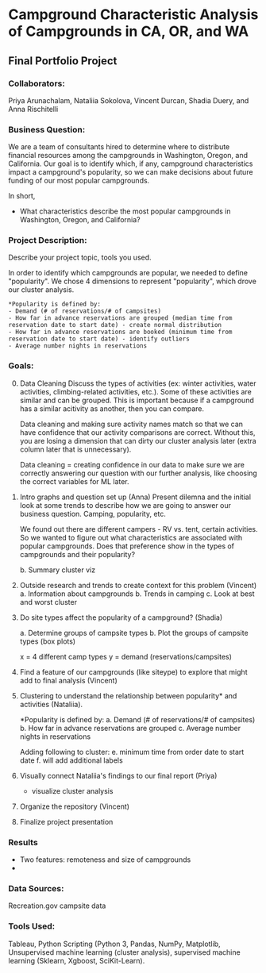 
# Campground Characteristic Analysis of Campgrounds in CA, OR, and WA
## Final Portfolio Project

### Collaborators: 
Priya Arunachalam, Nataliia Sokolova, Vincent Durcan, Shadia Duery, and Anna Rischitelli

### Business Question:
We are a team of consultants hired to determine where to distribute financial resources among the campgrounds in Washington, Oregon, and California. Our goal is to identify which, if any, campground characteristics impact a campground's popularity, so we can make decisions about future funding of our most popular campgrounds.

In short,
- What characteristics describe the most popular campgrounds in Washington, Oregon, and California?

### Project Description:
Describe your project topic, tools you used. 

In order to identify which campgrounds are popular, we needed to define "popularity". We chose 4 dimensions to represent "popularity", which drove our cluster analysis.

    *Popularity is defined by: 
    - Demand (# of reservations/# of campsites) 
    - How far in advance reservations are grouped (median time from reservation date to start date) - create normal distribution 
    - How far in advance reservations are booked (minimum time from reservation date to start date) - identify outliers 
    - Average number nights in reservations





### Goals:
0. Data Cleaning
    Discuss the types of activities (ex: winter activities, water activities, climbing-related activities, etc.). Some of these activities are similar and can be grouped. This is important because if a campground has a similar acitivity as another, then you can compare. 

    Data cleaning and making sure activity names match so that we can have confidence that our activity comparisons are correct. Without this, you are losing a dimension that can dirty our cluster analysis later (extra column later that is unnecessary). 

    Data cleaning = creating confidence in our data to make sure we are correctly answering our question with our further analysis, like choosing the correct variables for ML later.

1. Intro graphs and question set up (Anna)
    Present dilemna and the initial look at some trends to describe how we are going to answer our business question. Camping, popularity, etc.
    
    We found out there are different campers - RV vs. tent, certain activities. So we wanted to figure out what characteristics are associated with popular campgrounds. Does that preference show in the types of campgrounds and their popularity?

    b. Summary cluster viz

2. Outside research and trends to create context for this problem (Vincent)
    a. Information about campgrounds
    b. Trends in camping
    c. Look at best and worst cluster

3. Do site types affect the popularity of a campground? (Shadia)

    a. Determine groups of campsite types
    b. Plot the groups of campsite types (box plots)

    x = 4 different camp types
    y = demand (reservations/campsites)

4. Find a feature of our campgrounds (like siteype) to explore that might add to final analysis (Vincent)

5. Clustering to understand the relationship between popularity* and activities (Nataliia). 

    *Popularity is defined by:
        a. Demand (# of reservations/# of campsites)
        b. How far in advance reservations are grouped
        c. Average number nights in reservations
    
    
    Adding following to cluster:
        e. minimum time from order date to start date
        f. will add additional labels 

6. Visually connect Nataliia's findings to our final report (Priya)
    - visualize cluster analysis

7. Organize the repository (Vincent)

8. Finalize project presentation


### Results
- Two features: remoteness and size of campgrounds
- 


### Data Sources:
Recreation.gov campsite data

### Tools Used:
Tableau, Python Scripting (Python 3, Pandas, NumPy, Matplotlib, Unsupervised machine learning (cluster analysis), supervised machine learning (Sklearn, Xgboost, SciKit-Learn).




